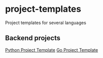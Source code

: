 # project-templates
Project templates for several languages

## Backend projects

[Python Project Template](./python/README.md)
[Go Project Template](./go/README.md)